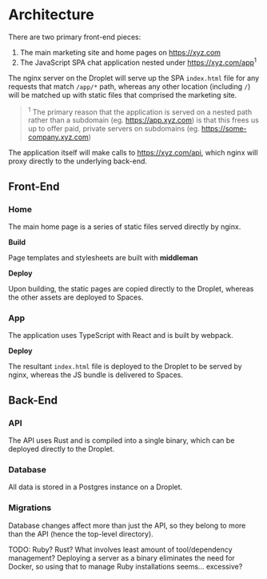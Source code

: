 # Architecture

There are two primary front-end pieces:

1. The main marketing site and home pages on https://xyz.com
2. The JavaScript SPA chat application nested under https://xyz.com/app<sup>1</sup>

The nginx server on the Droplet will serve up the SPA `index.html` file for
any requests that match `/app/*` path, whereas any other location (including `/`)
will be matched up with static files that comprised the marketing site.

> <sup>1</sup> The primary reason that the application is served on a nested path
> rather than a subdomain (eg. https://app.xyz.com) is that this frees us up to
> offer paid, private servers on subdomains (eg. https://some-company.xyz.com)

The application itself will make calls to https://xyz.com/api, which nginx will
proxy directly to the underlying back-end.

## Front-End

### Home

The main home page is a series of static files served directly by nginx.

**Build**

Page templates and stylesheets are built with **middleman**

**Deploy**

Upon building, the static pages are copied directly to the Droplet,
whereas the other assets are deployed to Spaces.

### App

The application uses TypeScript with React and is built by webpack.

**Deploy**

The resultant `index.html` file is deployed to the Droplet to be served
by nginx, whereas the JS bundle is delivered to Spaces.


## Back-End

### API

The API uses Rust and is compiled into a single binary, which can be
deployed directly to the Droplet.

### Database

All data is stored in a Postgres instance on a Droplet.

### Migrations

Database changes affect more than just the API, so they belong to more
than the API (hence the top-level directory).

TODO: Ruby? Rust? What involves least amount of tool/dependency management?
Deploying a server as a binary eliminates the need for Docker, so using that
to manage Ruby installations seems... excessive?
